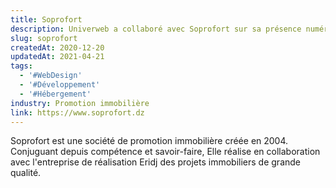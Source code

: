 ```yaml
---
title: Soprofort
description: Univerweb a collaboré avec Soprofort sur sa présence numérique. Nous avons créé le site web et nous assurons son hébergement.
slug: soprofort
createdAt: 2020-12-20
updatedAt: 2021-04-21
tags:
  - '#WebDesign'
  - '#Développement'
  - '#Hébergement'
industry: Promotion immobilière
link: https://www.soprofort.dz
---
```


Soprofort est une société de promotion immobilière créée en 2004. Conjuguant depuis compétence et savoir-faire, Elle réalise en collaboration avec l'entreprise de réalisation Eridj des projets immobiliers de grande qualité.
